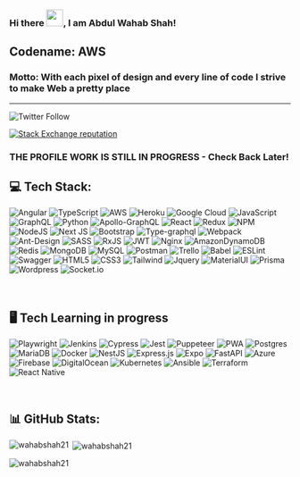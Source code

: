 

### Hi there <img src="https://raw.githubusercontent.com/MartinHeinz/MartinHeinz/master/wave.gif" width="30px">, I am Abdul Wahab Shah!
## Codename: AWS
### Motto: With each pixel of design and every line of code I strive to make Web a pretty place
 -------------------------------------------------------------------------------------------------------------------------------------

![Twitter Follow](https://img.shields.io/twitter/follow/wahabshah23?style=social)

<a href="https://stackoverflow.com/users/5996276/wahab-shah">![Stack Exchange reputation](https://img.shields.io/stackexchange/stackoverflow/r/5996276?logo=for-the-badge)
</a>


 ### THE PROFILE WORK IS STILL IN PROGRESS - Check Back Later!
<!--
![twitter.com/wahabshah23](https://img.shields.io/twitter/follow/wahabshah23?style=social)


---

🧰 Front End Toolbox

<img src="https://cdn.worldvectorlogo.com/logos/html5.svg" alt="JavaScript Logo" width="70" height="70"/> <img src="https://cdn.worldvectorlogo.com/logos/css3.svg" alt="CSS Logo" width="70" height="70"/> <img src="https://cdn.worldvectorlogo.com/logos/jquery.svg" alt="jQuery Logo" width="150"/> <img src="https://cdn.worldvectorlogo.com/logos/logo-javascript.svg" alt="JS Logo" width="60" height="60"/> <img src="https://cdn.worldvectorlogo.com/logos/typescript.svg" alt="TS Logo" width="60" height="60"/> <img src="https://cdn.worldvectorlogo.com/logos/angular-icon-1.svg" alt="Angular Logo" width="70" height="70"/>

---


🧰 Design Toolbox

---



<img src="https://cdn.worldvectorlogo.com/logos/adobe-xd-1.svg" alt="XD Logo" width="70" height="70"/> <img src="https://cdn.worldvectorlogo.com/logos/adobe-illustrator-cc.svg" alt="AI Logo" width="70" height="70"/> <img src="https://cdn.worldvectorlogo.com/logos/photoshop-cc.svg" alt="PS Logo" width="70" height="70"/> <img src="https://cdn.worldvectorlogo.com/logos/after-effects-cc.svg" alt="AE Logo" width="70" height="70"/>
-->
<!--
**wahabshah21/wahabshah21** is a ✨ _special_ ✨ repository because its `README.md` (this file) appears on your GitHub profile.

Here are some ideas to get you started:

- 🔭 I’m currently working on ...
- 🌱 I’m currently learning ...
- 👯 I’m looking to collaborate on ...
- 🤔 I’m looking for help with ...
- 💬 Ask me about ...
- 📫 How to reach me: ...
- 😄 Pronouns: ...
- ⚡ Fun fact: ...
-->

<!-- 
For Profile Views
![](https://komarev.com/ghpvc/?username=wahabshah21)
-->

## 💻 Tech Stack:
![Angular](https://img.shields.io/badge/angular-E10098.svg?style=for-the-badge&logo=angular&logoColor=white) ![TypeScript](https://img.shields.io/badge/typescript-%23007ACC.svg?style=for-the-badge&logo=typescript&logoColor=white) ![AWS](https://img.shields.io/badge/AWS-%23FF9900.svg?style=for-the-badge&logo=amazon-aws&logoColor=white) ![Heroku](https://img.shields.io/badge/heroku-%23430098.svg?style=for-the-badge&logo=heroku&logoColor=white) ![Google Cloud](https://img.shields.io/badge/Google%20Cloud-%234285F4.svg?style=for-the-badge&logo=google-cloud&logoColor=white) ![JavaScript](https://img.shields.io/badge/javascript-%23323330.svg?style=for-the-badge&logo=javascript&logoColor=%23F7DF1E) ![GraphQL](https://img.shields.io/badge/-GraphQL-E10098?style=for-the-badge&logo=graphql&logoColor=white) ![Python](https://img.shields.io/badge/python-3670A0?style=for-the-badge&logo=python&logoColor=ffdd54) ![Apollo-GraphQL](https://img.shields.io/badge/-ApolloGraphQL-311C87?style=for-the-badge&logo=apollo-graphql) ![React](https://img.shields.io/badge/react-%2320232a.svg?style=for-the-badge&logo=react&logoColor=%2361DAFB) ![Redux](https://img.shields.io/badge/redux-AA77FF.svg?style=for-the-badge&logo=redux&logoColor=white) ![NPM](https://img.shields.io/badge/NPM-%23000000.svg?style=for-the-badge&logo=npm&logoColor=white) ![NodeJS](https://img.shields.io/badge/node.js-6DA55F?style=for-the-badge&logo=node.js&logoColor=white) ![Next JS](https://img.shields.io/badge/Next-black?style=for-the-badge&logo=next.js&logoColor=white)  ![Bootstrap](https://img.shields.io/badge/bootstrap-%23563D7C.svg?style=for-the-badge&logo=bootstrap&logoColor=white) ![Type-graphql](https://img.shields.io/badge/-TypeGraphQL-%23C04392?style=for-the-badge) ![Webpack](https://img.shields.io/badge/webpack-%238DD6F9.svg?style=for-the-badge&logo=webpack&logoColor=black) ![Ant-Design](https://img.shields.io/badge/-AntDesign-%230170FE?style=for-the-badge&logo=ant-design&logoColor=white) ![SASS](https://img.shields.io/badge/SASS-hotpink.svg?style=for-the-badge&logo=SASS&logoColor=white) ![RxJS](https://img.shields.io/badge/rxjs-%23B7178C.svg?style=for-the-badge&logo=reactivex&logoColor=white) ![JWT](https://img.shields.io/badge/JWT-black?style=for-the-badge&logo=JSON%20web%20tokens) ![Nginx](https://img.shields.io/badge/nginx-%23009639.svg?style=for-the-badge&logo=nginx&logoColor=white) ![AmazonDynamoDB](https://img.shields.io/badge/Amazon%20DynamoDB-4053D6?style=for-the-badge&logo=Amazon%20DynamoDB&logoColor=white) ![Redis](https://img.shields.io/badge/redis-%23DD0031.svg?style=for-the-badge&logo=redis&logoColor=white) ![MongoDB](https://img.shields.io/badge/MongoDB-%234ea94b.svg?style=for-the-badge&logo=mongodb&logoColor=white) ![MySQL](https://img.shields.io/badge/mysql-%2300f.svg?style=for-the-badge&logo=mysql&logoColor=white)  ![Postman](https://img.shields.io/badge/Postman-FF6C37?style=for-the-badge&logo=postman&logoColor=white) ![Trello](https://img.shields.io/badge/Trello-%23026AA7.svg?style=for-the-badge&logo=Trello&logoColor=white) ![Babel](https://img.shields.io/badge/Babel-F9DC3e?style=for-the-badge&logo=babel&logoColor=black) ![ESLint](https://img.shields.io/badge/ESLint-4B3263?style=for-the-badge&logo=eslint&logoColor=white) ![Swagger](https://img.shields.io/badge/-Swagger-%23Clojure?style=for-the-badge&logo=swagger&logoColor=white) ![HTML5](https://img.shields.io/badge/html5-EA5455.svg?style=for-the-badge&logo=html5&logoColor=white) ![CSS3](https://img.shields.io/badge/css3-B70404?style=for-the-badge&logo=css3&logoColor=white) ![Tailwind](https://img.shields.io/badge/tailwind-27374D.svg?style=for-the-badge&logo=tailwindcss&logoColor=white) ![Jquery](https://img.shields.io/badge/jquery-4F200D.svg?style=for-the-badge&logo=jquery&logoColor=white) ![MaterialUI](https://img.shields.io/badge/materialui-1D267D.svg?style=for-the-badge&logo=mui&logoColor=white) ![Prisma](https://img.shields.io/badge/prisma-212A3E.svg?style=for-the-badge&logo=prisma&logoColor=white) ![Wordpress](https://img.shields.io/badge/wordpress-19A7CE.svg?style=for-the-badge&logo=wordpress&logoColor=white) ![Socket.io](https://img.shields.io/badge/socketio-654E92.svg?style=for-the-badge&logo=socket.io&logoColor=white)  
<br>
<br>

## 🖥 Tech Learning in progress

![Playwright](https://img.shields.io/badge/playwright-9CA777.svg?style=for-the-badge&logo=playwright&logoColor=white) ![Jenkins](https://img.shields.io/badge/jenkins-B71375.svg?style=for-the-badge&logo=jenkins&logoColor=white) ![Cypress](https://img.shields.io/badge/cypress-E5BEEC.svg?style=for-the-badge&logo=cypress&logoColor=white) ![Jest](https://img.shields.io/badge/jest-D14D72.svg?style=for-the-badge&logo=jest&logoColor=white) ![Puppeteer](https://img.shields.io/badge/puppeteer-7AA874.svg?style=for-the-badge&logo=puppeteer&logoColor=white) ![PWA](https://img.shields.io/badge/pwa-262A56.svg?style=for-the-badge&logo=pwa&logoColor=white) ![Postgres](https://img.shields.io/badge/postgres-%23316192.svg?style=for-the-badge&logo=postgresql&logoColor=white) ![MariaDB](https://img.shields.io/badge/MariaDB-003545?style=for-the-badge&logo=mariadb&logoColor=white) ![Docker](https://img.shields.io/badge/docker-%230db7ed.svg?style=for-the-badge&logo=docker&logoColor=white) ![NestJS](https://img.shields.io/badge/nestjs-%23E0234E.svg?style=for-the-badge&logo=nestjs&logoColor=white) ![Express.js](https://img.shields.io/badge/express.js-%23404d59.svg?style=for-the-badge&logo=express&logoColor=%2361DAFB) ![Expo](https://img.shields.io/badge/expo-1C1E24?style=for-the-badge&logo=expo&logoColor=#D04A37) ![FastAPI](https://img.shields.io/badge/FastAPI-005571?style=for-the-badge&logo=fastapi)  ![Azure](https://img.shields.io/badge/azure-%230072C6.svg?style=for-the-badge&logo=azure-devops&logoColor=white) ![Firebase](https://img.shields.io/badge/firebase-%23039BE5.svg?style=for-the-badge&logo=firebase) ![DigitalOcean](https://img.shields.io/badge/DigitalOcean-%230167ff.svg?style=for-the-badge&logo=digitalOcean&logoColor=white) ![Kubernetes](https://img.shields.io/badge/kubernetes-%23326ce5.svg?style=for-the-badge&logo=kubernetes&logoColor=white) ![Ansible](https://img.shields.io/badge/ansible-%231A1918.svg?style=for-the-badge&logo=ansible&logoColor=white) ![Terraform](https://img.shields.io/badge/terraform-%235835CC.svg?style=for-the-badge&logo=terraform&logoColor=white) ![React Native](https://img.shields.io/badge/react_native-%2320232a.svg?style=for-the-badge&logo=react&logoColor=%2361DAFB)

<br>

## 📊 GitHub Stats:
<p><img align="left" src="https://github-readme-stats.vercel.app/api/top-langs?username=wahabshah21&show_icons=true&locale=en&layout=compact" alt="wahabshah21" /></p>

<p>&nbsp;<img align="center" src="https://github-readme-stats.vercel.app/api?username=wahabshah21&show_icons=true&locale=en" alt="wahabshah21" /></p>

<p><img align="center" src="https://github-readme-streak-stats.herokuapp.com/?user=wahabshah21&" alt="wahabshah21" /></p>
